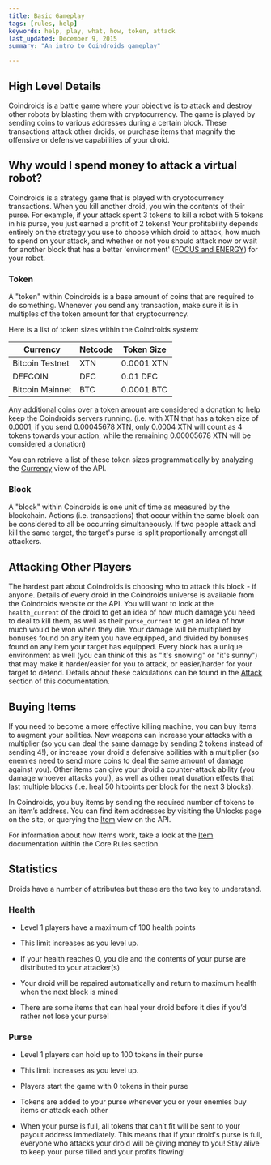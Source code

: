 ```yaml
---
title: Basic Gameplay
tags: [rules, help]
keywords: help, play, what, how, token, attack 
last_updated: December 9, 2015
summary: "An intro to Coindroids gameplay"

---
```



## High Level Details 

Coindroids is a battle game where your objective is to attack and destroy other robots by blasting them with cryptocurrency. The game is played by sending coins to various addresses during a certain block. These transactions attack other droids, or purchase items that magnify the offensive or defensive capabilities of your droid.

## Why would I spend money to attack a virtual robot?

Coindroids is a strategy game that is played with cryptocurrency transactions. When you kill another droid, you win the contents of their purse.
For example, if your attack spent 3 tokens to kill a robot with 5 tokens in his purse, you just earned a profit of 2 tokens! Your profitability depends entirely on the strategy you use to choose which droid to attack, how much to spend on your attack, and whether or not you should attack now or wait for another block that has a better 'environment' ([FOCUS and ENERGY](doc_game_specification_droids.html#dynamic-attributes)) for your robot.

### Token

A "token" within Coindroids is a base amount of coins that are required to do something. Whenever you send any transaction, make sure it is in multiples of the token amount for that cryptocurrency. 

Here is a list of token sizes within the Coindroids system:

| Currency | Netcode | Token Size |
| ---- | ---- | ---- |
| Bitcoin Testnet | XTN | 0.0001 XTN |
| DEFCOIN | DFC | 0.01 DFC |
| Bitcoin Mainnet | BTC | 0.0001 BTC |

Any additional coins over a token amount are considered a donation to help keep the Coindroids servers running. (i.e. with XTN that has a token size of 0.0001, if you send 0.00045678 XTN, only 0.0004 XTN will count as 4 tokens towards your action, while the remaining 0.00005678 XTN will be considered a donation)

You can retrieve a list of these token sizes programmatically by analyzing the [Currency](doc_object_currency.html) view of the API.

### Block


A "block" within Coindroids is one unit of time as measured by the blockchain. Actions (i.e. transactions) that occur within the same block can be considered to all be occurring simultaneously. If two people attack and kill the same target, the target's purse is split proportionally amongst all attackers.

## Attacking Other Players

The hardest part about Coindroids is choosing who to attack this block - if anyone. Details of every droid in the Coindroids universe is available from the Coindroids website or the API. You will want to look at the `health_current` of the droid to get an idea of how much damage you need to deal to kill them, as well as their `purse_current` to get an idea of how much would be won when they die. Your damage will be multiplied by bonuses found on any item you have equipped, and divided by bonuses found on any item your target has equipped. Every block has a unique environment as well (you can think of this as "it's snowing" or "it's sunny") that may make it harder/easier for you to attack, or easier/harder for your target to defend. Details about these calculations can be found in the [Attack](doc_game_specification_attack_process.html#Attack) section of this documentation.


## Buying Items

If you need to become a more effective killing machine, you can buy items to augment your abilities. New weapons can increase your attacks with a multiplier (so you can deal the same damage by sending 2 tokens instead of sending 4!), or increase your droid's defensive abilities with a multiplier (so enemies need to send more coins to deal the same amount of damage against you). Other items can give your droid a counter-attack ability (you damage whoever attacks you!), as well as other neat duration effects that last multiple blocks (i.e. heal 50 hitpoints per block for the next 3 blocks).

In Coindroids, you buy items by sending the required number of tokens to an item’s address. You can find item addresses by visiting the Unlocks page on the site, or querying the [Item](doc_object_item.html) view on the API.

For information about how Items work, take a look at the [Item](doc_game_specification_items.html) documentation within the Core Rules section.

## Statistics

Droids have a number of attributes but these are the two key to understand. 

### Health

* Level 1 players have a maximum of 100 health points

* This limit increases as you level up.

* If your health reaches 0, you die and the contents of your purse are distributed to your attacker(s)

* Your droid will be repaired automatically and return to maximum health when the next block is mined

* There are some items that can heal your droid before it dies if you’d rather not lose your purse!

### Purse

* Level 1 players can hold up to 100 tokens in their purse

* This limit increases as you level up.

* Players start the game with 0 tokens in their purse

* Tokens are added to your purse whenever you or your enemies buy items or attack each other

* When your purse is full, all tokens that can’t fit will be sent to your payout address immediately. This means that if your droid's purse is full, everyone who attacks your droid will be giving money to you! Stay alive to keep your purse filled and your profits flowing!


